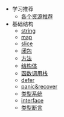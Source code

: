 * 学习推荐
  * [各个资源推荐](./学习推荐.md)
* 基础结构
  * [string](./string.md)
  * [map](./map.md)
  * [slice](./数组与slice.md)
  * [闭包](./闭包.md)
  * [方法](./方法.md)
  * [结构体](./结构体.md)
  * [函数调用栈](./函数调用栈)
  * [defer](./defer.md)
  * [panic&recover](./panic&recover.md)
  * [类型系统](./类型系统.md)
  * [interface](./interface.md)
  * [类型断言](./类型断言.md)

